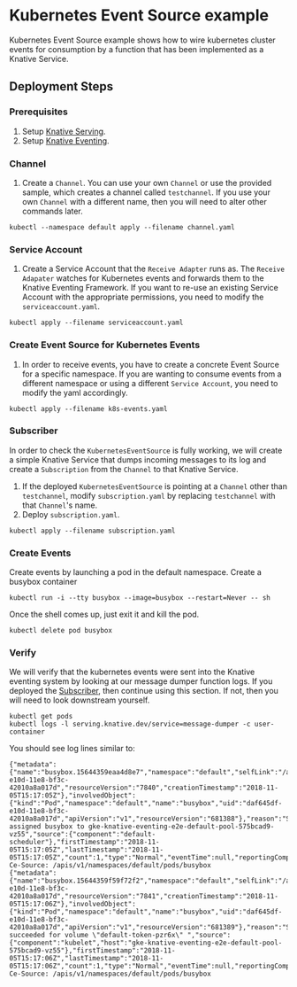 # Kubernetes Event Source example

Kubernetes Event Source example shows how to wire kubernetes cluster events for
consumption by a function that has been implemented as a Knative Service.

## Deployment Steps

### Prerequisites

1. Setup [Knative Serving](https://github.com/knative/docs/tree/master/serving).
1. Setup
   [Knative Eventing](https://github.com/knative/docs/tree/master/eventing).

### Channel

1. Create a `Channel`. You can use your own `Channel` or use the provided
   sample, which creates a channel called `testchannel`. If you use your own
   `Channel` with a different name, then you will need to alter other commands
   later.

```shell
kubectl --namespace default apply --filename channel.yaml
```

### Service Account

1. Create a Service Account that the `Receive Adapter` runs as. The
   `Receive Adapater` watches for Kubernetes events and forwards them to the
   Knative Eventing Framework. If you want to re-use an existing Service Account
   with the appropriate permissions, you need to modify the
   `serviceaccount.yaml`.

```shell
kubectl apply --filename serviceaccount.yaml
```

### Create Event Source for Kubernetes Events

1. In order to receive events, you have to create a concrete Event Source for a
   specific namespace. If you are wanting to consume events from a different
   namespace or using a different `Service Account`, you need to modify the yaml
   accordingly.

```shell
kubectl apply --filename k8s-events.yaml
```

### Subscriber

In order to check the `KubernetesEventSource` is fully working, we will create a
simple Knative Service that dumps incoming messages to its log and create a
`Subscription` from the `Channel` to that Knative Service.

1. If the deployed `KubernetesEventSource` is pointing at a `Channel` other than
   `testchannel`, modify `subscription.yaml` by replacing `testchannel` with
   that `Channel`'s name.
1. Deploy `subscription.yaml`.

```shell
kubectl apply --filename subscription.yaml
```

### Create Events

Create events by launching a pod in the default namespace. Create a busybox
container

```shell
kubectl run -i --tty busybox --image=busybox --restart=Never -- sh
```

Once the shell comes up, just exit it and kill the pod.

```shell
kubectl delete pod busybox
```

### Verify

We will verify that the kubernetes events were sent into the Knative eventing
system by looking at our message dumper function logs. If you deployed the
[Subscriber](#subscriber), then continue using this section. If not, then you
will need to look downstream yourself.

```shell
kubectl get pods
kubectl logs -l serving.knative.dev/service=message-dumper -c user-container
```

You should see log lines similar to:

```
{"metadata":{"name":"busybox.15644359eaa4d8e7","namespace":"default","selfLink":"/api/v1/namespaces/default/events/busybox.15644359eaa4d8e7","uid":"daf8d3ca-e10d-11e8-bf3c-42010a8a017d","resourceVersion":"7840","creationTimestamp":"2018-11-05T15:17:05Z"},"involvedObject":{"kind":"Pod","namespace":"default","name":"busybox","uid":"daf645df-e10d-11e8-bf3c-42010a8a017d","apiVersion":"v1","resourceVersion":"681388"},"reason":"Scheduled","message":"Successfully assigned busybox to gke-knative-eventing-e2e-default-pool-575bcad9-vz55","source":{"component":"default-scheduler"},"firstTimestamp":"2018-11-05T15:17:05Z","lastTimestamp":"2018-11-05T15:17:05Z","count":1,"type":"Normal","eventTime":null,"reportingComponent":"","reportingInstance":""}
Ce-Source: /apis/v1/namespaces/default/pods/busybox
{"metadata":{"name":"busybox.15644359f59f72f2","namespace":"default","selfLink":"/api/v1/namespaces/default/events/busybox.15644359f59f72f2","uid":"db14ff23-e10d-11e8-bf3c-42010a8a017d","resourceVersion":"7841","creationTimestamp":"2018-11-05T15:17:06Z"},"involvedObject":{"kind":"Pod","namespace":"default","name":"busybox","uid":"daf645df-e10d-11e8-bf3c-42010a8a017d","apiVersion":"v1","resourceVersion":"681389"},"reason":"SuccessfulMountVolume","message":"MountVolume.SetUp succeeded for volume \"default-token-pzr6x\" ","source":{"component":"kubelet","host":"gke-knative-eventing-e2e-default-pool-575bcad9-vz55"},"firstTimestamp":"2018-11-05T15:17:06Z","lastTimestamp":"2018-11-05T15:17:06Z","count":1,"type":"Normal","eventTime":null,"reportingComponent":"","reportingInstance":""}
Ce-Source: /apis/v1/namespaces/default/pods/busybox
```
